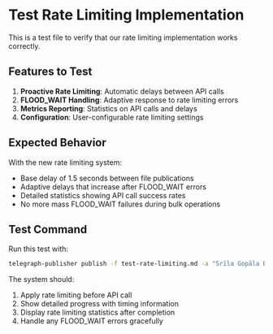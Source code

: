 # Test Rate Limiting Implementation

This is a test file to verify that our rate limiting implementation works correctly.

## Features to Test

1. **Proactive Rate Limiting**: Automatic delays between API calls
2. **FLOOD_WAIT Handling**: Adaptive response to rate limiting errors
3. **Metrics Reporting**: Statistics on API calls and delays
4. **Configuration**: User-configurable rate limiting settings

## Expected Behavior

With the new rate limiting system:
- Base delay of 1.5 seconds between file publications
- Adaptive delays that increase after FLOOD_WAIT errors
- Detailed statistics showing API call success rates
- No more mass FLOOD_WAIT failures during bulk operations

## Test Command

Run this test with:
```bash
telegraph-publisher publish -f test-rate-limiting.md -a "Śrīla Gopāla Bhaṭṭa Gosvāmī"
```

The system should:
1. Apply rate limiting before API call
2. Show detailed progress with timing information
3. Display rate limiting statistics after completion
4. Handle any FLOOD_WAIT errors gracefully